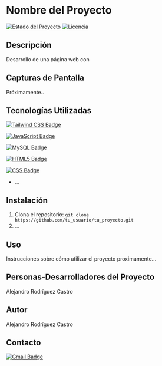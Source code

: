 # Nombre del Proyecto

[![Estado del Proyecto](https://img.shields.io/badge/Estado-En%20Desarrollo-yellow)](https://github.com/AlejandroRC-Github/Proyecto_Final)
[![Licencia](https://img.shields.io/badge/Licencia-MIT-blue.svg)](https://opensource.org/licenses/MIT)

## Descripción
Desarrollo de una página web con 

## Capturas de Pantalla

Próximamente..

## Tecnologías Utilizadas

[![Tailwind CSS Badge](https://img.shields.io/badge/Tailwind_CSS-38B2AC?style=for-the-badge&logo=tailwind-css&logoColor=white)](https://tailwindcss.com/)

[![JavaScript Badge](https://img.shields.io/badge/JavaScript-323330?style=for-the-badge&logo=javascript&logoColor=F7DF1E)](https://developer.mozilla.org/es/docs/Web/JavaScript)

[![MySQL Badge](https://img.shields.io/badge/MySQL-005C84?style=for-the-badge&logo=mysql&logoColor=white)](https://www.mysql.com/)

[![HTML5 Badge](https://img.shields.io/badge/HTML5-E34F26?style=for-the-badge&logo=html5&logoColor=white)](https://developer.mozilla.org/es/docs/Web/HTML)

[![CSS Badge](https://img.shields.io/badge/CSS-239120?style=for-the-badge&logo=css3&logoColor=white)](https://developer.mozilla.org/es/docs/Web/CSS)

- ...

## Instalación
1. Clona el repositorio: `git clone https://github.com/tu_usuario/tu_proyecto.git`
2. ...

## Uso
Instrucciones sobre cómo utilizar el proyecto proximamente...

## Personas-Desarrolladores del Proyecto
Alejandro Rodríguez Castro

## Autor
Alejandro Rodríguez Castro

## Contacto
[![Gmail Badge](https://img.shields.io/badge/Gmail-D14836?style=for-the-badge&logo=gmail&logoColor=white)](mailto:Alejandro.rguez.castro@gmail.com)

